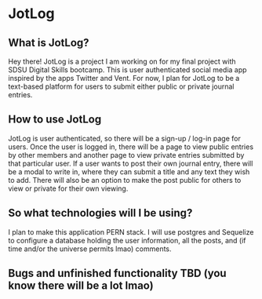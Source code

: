 # JotLog
## What is JotLog?
Hey there! JotLog is a project I am working on for my final project with SDSU Digital Skills bootcamp. This is user authenticated social media app inspired by the apps Twitter and Vent. For now, I plan for JotLog to be a text-based platform for users to submit either public or private journal entries. 

## How to use JotLog
JotLog is user authenticated, so there will be a sign-up / log-in page for users. Once the user is logged in, there will be a page to view public entries by other members and another page to view private entries submitted by that particular user. If a user wants to post their own journal entry, there will be a modal to write in, where they can submit a title and any text they wish to add. There will also be an option to make the post public for others to view or private for their own viewing. 

## So what technologies will I be using?
I plan to make this application PERN stack. I will use postgres and Sequelize to configure a database holding the user information, all the posts, and (if time and/or the universe permits lmao) comments.

## Bugs and unfinished functionality TBD (you know there will be a lot lmao)